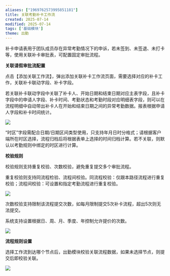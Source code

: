 ```yaml
---
aliases: ["1969762573995851181"]
title: 关联考勤补卡工作流
created: 2025-07-14
modified: 2025-07-14
tags: ['基础模块']
theme: 出勤
---
```


补卡申请表用于团队成员存在异常考勤情况下的申诉，若未签到、未签退、未打卡等，使用关联补卡审批表，可配置固定审批流程。

**关联请假审批流配置**

点击【添加关联工作流】，弹出添加关联补卡工作流页面，需要选择对应的补卡工作，关联补卡联动字段、补卡字段。

若关联补卡联动字段中关联了补卡人、开始日期和结束日期对应主表字段，且补卡字段中的申请人字段、补卡时间、考勤状态和考勤时段对应明细表字段，则可以在流程明细中自动带出补卡人在开始和结束日期之间的异常考勤数据。报表根据申请人字段和补卡时间统计。

![](117c9077a88065fd112979d70bb9c846.jpg)

“时区”字段需配合日期/日期区间类型使用，只支持年月日时分格式；请根据客户端所在时区选择，流程归档后将根据表单上选择的时间归档计算。若不关联，则默认以考勤规则中绑定的时区进行计算。

**校验规则**

校验规则支持重复校验、次数校验，避免重复提交多个审批流程。

重复校验则支持同流程检验、流程间校验。同流程校验：仅跟本路径流程进行重复校验；流程间校验：可设置和指定考勤流程进行重复校验。

![](c7789372a28028374fc04f1e624669b4.jpg)

次数校验支持限制该流程提交次数，如每月限制提交5次补卡流程，超出5次则无法提交。

系统支持设置根据日、周、月、季度、年控制允许提价的次数。

![](2d4608227aca7e8fbf451e18ca84b796.jpg)

**流程规则设置**

选择工作流到达哪个节点后，出勤模块校验关联流程数据，如果未选择节点，则提交后即校验关联。

![](283d387a9bd3feaaa695c3cb57beb92a.jpg)